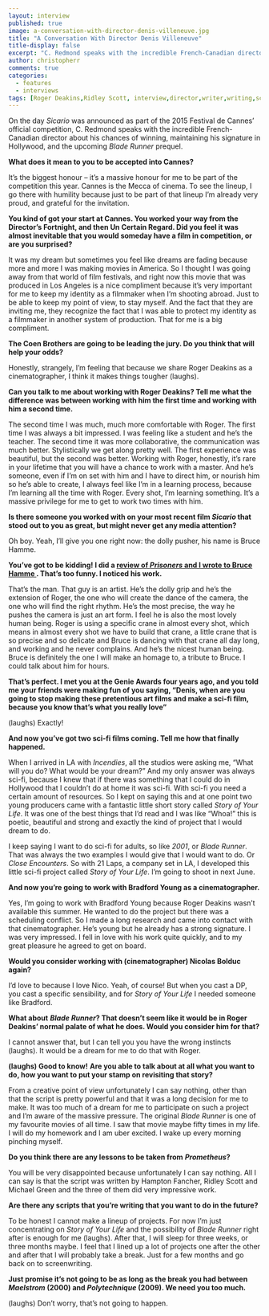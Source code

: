 ```yaml
---
layout: interview
published: true
image: a-conversation-with-director-denis-villeneuve.jpg
title: "A Conversation With Director Denis Villeneuve"
title-display: false
excerpt: "C. Redmond speaks with the incredible French-Canadian director about his chances of winning, maintaining his signature in Hollywood, and the upcoming _Blade Runner_ prequel."
author: christopherr
comments: true
categories:
  - features
  - interviews
tags: [Roger Deakins,Ridley Scott, interview,director,writer,writing,sci-fi]
---
```

On the day _Sicario_ was announced as part of the 2015 Festival de Cannes’ official competition, C. Redmond speaks with the incredible French-Canadian director about his chances of winning, maintaining his signature in Hollywood, and the upcoming _Blade Runner_ prequel. 

**What does it mean to you to be accepted into Cannes?**

It’s the biggest honour – it’s a massive honour for me to be part of the competition this year. Cannes is the Mecca of cinema. To see the lineup, I go there with humility because just to be part of that lineup I’m already very proud, and grateful for the invitation.

**You kind of got your start at Cannes. You worked your way from the Director’s Fortnight, and then Un Certain Regard. Did you feel it was almost inevitable that you would someday have a film in competition, or are you surprised?**


It was my dream but sometimes you feel like dreams are fading because more and more I was making movies in America. So I thought I was going away from that world of film festivals, and right now this movie that was produced in Los Angeles is a nice compliment because it’s very important for me to keep my identity as a filmmaker when I’m shooting abroad. Just to be able to keep my point of view, to stay myself. And the fact that they are inviting me, they recognize the fact that I was able to protect my identity as a filmmaker in another system of production. That for me is a big compliment.

**The Coen Brothers are going to be leading the jury. Do you think that will help your odds?**

Honestly, strangely, I’m feeling that because we share Roger Deakins as a cinematographer, I think it makes things tougher (laughs).

**Can you talk to me about working with Roger** **Deakins? Tell me what the difference was between working with him the first time and working with him a second time.**

The second time I was much, much more comfortable with Roger. The first time I was always a bit impressed. I was feeling like a student and he’s the teacher. The second time it was more collaborative, the communication was much better. Stylistically we get along pretty well. The first experience was beautiful, but the second was better. Working with Roger, honestly, it’s rare in your lifetime that you will have a chance to work with a master. And he’s someone, even if I’m on set with him and I have to direct him, or nourish him so he’s able to create, I always feel like I’m in a learning process, because I’m learning all the time with Roger. Every shot, I’m learning something. It’s a massive privilege for me to get to work two times with him.

**Is there someone you worked with on your most recent film _Sicario_  that stood out to you as great, but might never get any media attention?**

Oh boy. Yeah, I’ll give you one right now: the dolly pusher, his name is Bruce Hamme.

**You’ve got to be kidding! I did a [review of _Prisoners_ and I wrote to Bruce Hamme ](http://www.dearcastandcrew.com/content/2013/9/10/prisoners.html). That’s too funny. I noticed his work.** 

That’s the man. That guy is an artist. He’s the dolly grip and he’s the extension of Roger, the one who will create the dance of the camera, the one who will find the right rhythm. He’s the most precise, the way he pushes the camera is just an art form. I feel he is also the most lovely human being. Roger is using a specific crane in almost every shot, which means in almost every shot we have to build that crane, a little crane that is so precise and so delicate and Bruce is dancing with that crane all day long, and working and he never complains. And he’s the nicest human being. Bruce is definitely the one I will make an homage to, a tribute to Bruce. I could talk about him for hours.

**That’s perfect. I met you at the Genie Awards four years ago, and you told me your friends were making fun of you saying, “Denis, when are you going to stop making these pretentious art films and make a sci-fi film, because you know that’s what you really love”**

(laughs) Exactly!

**And now you’ve got two sci-fi films coming. Tell me how that finally happened.** 

When I arrived in LA with _Incendies_, all the studios were asking me, “What will you do? What would be your dream?”  And my only answer was always sci-fi, because I knew that if there was something that I could do in Hollywood that I couldn’t do at home it was sci-fi. With sci-fi you need a certain amount of resources. So I kept on saying this and at one point two young producers came with a fantastic little short story called _Story of Your Life_. It was one of the best things that I’d read and I was like “Whoa!” this is poetic, beautiful and strong and exactly the kind of project that I would dream to do. 

I keep saying I want to do sci-fi for adults, so like _2001_, or _Blade Runner_. That was always the two examples I would give that I would want to do. Or _Close Encounters_. So with 21 Laps, a company set in LA, I developed this little sci-fi project called _Story of Your Life_. I’m going to shoot in next June.

**And now you’re going to work with Bradford Young as a cinematographer.**

Yes, I’m going to work with Bradford Young because Roger Deakins wasn’t available this summer. He wanted to do the project but there was a scheduling conflict. So I made a long research and came into contact with that cinematographer. He’s young but he already has a strong signature. I was very impressed. I fell in love with his work quite quickly, and to my great pleasure he agreed to get on board.

**Would you consider working with (cinematographer) Nicolas Bolduc again?**

I’d love to because I love Nico. Yeah, of course! But when you cast a DP, you cast a specific sensibility, and for _Story of Your Life_ I needed someone like Bradford.

**What about** **_Blade Runner_? That doesn’t seem like it would be in Roger Deakins’ normal palate of what he does. Would you consider him for that?**

I cannot answer that, but I can tell you you have the wrong instincts (laughs). It would be a dream for me to do that with Roger.

 **(laughs) Good to know!** **Are you able to talk about at all what you want to do, how you want to put your stamp on revisiting that story?**

From a creative point of view unfortunately I can say nothing, other than that the script is pretty powerful and that it was a long decision for me to make. It was too much of a dream for me to participate on such a project and I’m aware of the massive pressure. The original _Blade Runner_ is one of my favourite movies of all time. I saw that movie maybe fifty times in my life. I will do my homework and I am uber excited. I wake up every morning pinching myself.

**Do you think there are any lessons to be taken from** **_Prometheus_?** 

You will be very disappointed because unfortunately I can say nothing.  All I can say is that the script was written by Hampton Fancher, Ridley Scott and Michael Green and the three of them did very impressive work.

**Are there any scripts that you’re writing that you want to do in the future?**

To be honest I cannot make a lineup of projects. For now I’m just concentrating on _Story of Your Life_ and the possibility of _Blade Runner_ right after is enough for me (laughs). After that, I will sleep for three weeks, or three months maybe. I feel that I lined up a lot of projects one after the other and after that I will probably take a break. Just for a few months and go back on to screenwriting.

**Just promise it’s not going to be as long as the break you had between  _Maelstrom_ (2000) and _Polytechnique_ (2009). We need you too much.**

 (laughs) Don’t worry, that’s not going to happen.
